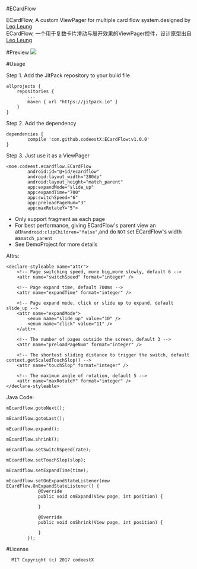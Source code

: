 #ECardFlow

ECardFlow, A custom ViewPager for multiple card flow system.designed by [Leo Leung](https://ios.uplabs.com/posts/multiple-card-flow
)  
ECardFlow, 一个用于复数卡片滑动与展开效果的ViewPager控件，设计原型出自[Leo Leung](https://ios.uplabs.com/posts/multiple-card-flow
)

#Preview
![](https://github.com/codeestX/ECardFlow/raw/master/preview/GIF.gif)

#Usage

Step 1. Add the JitPack repository to your build file

	allprojects {
		repositories {
			...
			maven { url "https://jitpack.io" }
		}
	}
   
Step 2. Add the dependency

	dependencies {
	        compile 'com.github.codeestX:ECardFlow:v1.0.0'
	}
	
Step 3. Just use it as a ViewPager

	<moe.codeest.ecardflow.ECardFlow
	        android:id="@+id/ecardflow"
	        android:layout_width="280dp"
	        android:layout_height="match_parent"
	        app:expandMode="slide_up"
	        app:expandTime="700"
	        app:switchSpeed="6"
	        app:preloadPageNum="3"
	        app:maxRotateY="5">

* Only support fragment as each page
* For best performance, giving ECardFlow's parent view an attr`android:clipChildren="false"`,and do `NOT` set ECardFlow's width as`match_parent`
* See DemoProject for more details

Attrs:

	<declare-styleable name="attr">
        <!-- Page switching speed, more big,more slowly, default 6 -->
        <attr name="switchSpeed" format="integer" />

        <!-- Page expand time, default 700ms -->
        <attr name="expandTime" format="integer" />

        <!-- Page expand mode, click or slide up to expand, default slide_up -->
        <attr name="expandMode">
            <enum name="slide_up" value="10" />
            <enum name="click" value="11" />
        </attr>

        <!-- The number of pages outside the screen, default 3 -->
        <attr name="preloadPageNum" format="integer" />

        <!-- The shortest sliding distance to trigger the switch, default context.getScaledTouchSlop() -->
        <attr name="touchSlop" format="integer" />

        <!-- The maximum angle of rotation, default 5 -->
        <attr name="maxRotateY" format="integer" />
    </declare-styleable>

Java Code:

	mEcardflow.gotoNext();
	
	mEcardflow.gotoLast();
	
	mEcardflow.expand();
	
	mEcardflow.shrink();
	
	mEcardflow.setSwitchSpeed(rate);
	
	mEcardflow.setTouchSlop(slop);
	
	mEcardflow.setExpandTime(time);
	
	mEcardflow.setOnExpandStateListener(new ECardFlow.OnExpandStateListener() {
	            @Override
	            public void onExpand(View page, int position) {
	           
	            }
	
	            @Override
	            public void onShrink(View page, int position) {
	          
	            }
	        });

#License

      MIT Copyright (c) 2017 codeestX
